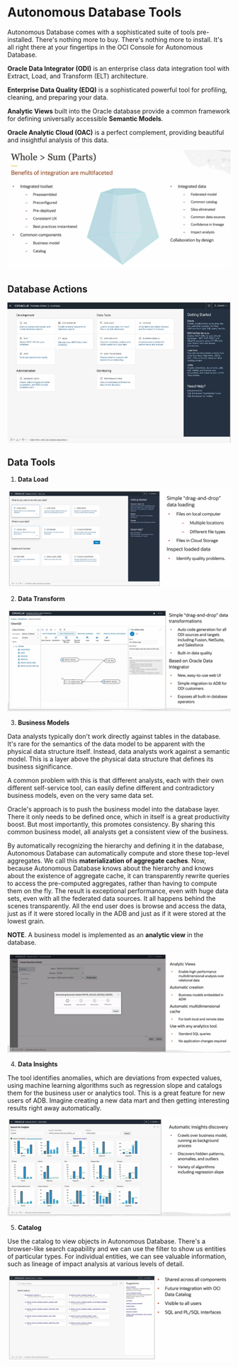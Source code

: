 # Autonomous Database Tools

Autonomous Database comes with a sophisticated suite of tools pre-installed. There's nothing more to buy. There's nothing more to install. It's all right there at your fingertips in the OCI Console for Autonomous Database.

**Oracle Data Integrator (ODI)** is an enterprise class data integration tool with Extract, Load, and Transform (ELT) architecture. 

**Enterprise Data Quality (EDQ)** is a sophisticated powerful tool for profiling, cleaning, and preparing your data. 

**Analytic Views** built into the Oracle database provide a common framework for defining universally accessible **Semantic Models**.

**Oracle Analytic Cloud (OAC)** is a perfect complement, providing beautiful and insightful analysis of this data. 

![Integrated Tools Benefits](../images/integration_benefits.png)

## Database Actions

![Database Actions](../images/database_actions.png)

## Data Tools

1. **Data Load**

![Data Load](../images/tool_data_load.png)

2. **Data Transform**

![Data Transform](../images/tool_data_transform.png)

3. **Business Models**

Data analysts typically don't work directly against tables in the database. It's rare for the semantics of the data model to be apparent with the physical data structure itself. Instead, data analysts work against a semantic model. This is a layer above the physical data structure that defines its business significance.

A common problem with this is that different analysts, each with their own different self-service tool, can easily define different and contradictory business models, even on the very same data set. 

Oracle's approach is to push the business model into the database layer. There it only needs to be defined once, which in itself is a great productivity boost. But most importantly, this promotes consistency. By sharing this common business model, all analysts get a consistent view of the business. 

By automatically recognizing the hierarchy and defining it in the database, Autonomous Database can automatically compute and store these top-level aggregates. We call this **materialization of aggregate caches**. Now, because Autonomous Database knows about the hierarchy and knows about the existence of aggregate cache, it can transparently rewrite queries to access the pre-computed aggregates, rather than having to compute them on the fly. The result is exceptional performance, even with huge data sets, even with all the federated data sources. It all happens behind the scenes transparently. All the end user does is browse and access the data, just as if it were stored locally in the ADB and just as if it were stored at the lowest grain. 

**NOTE**. A business model is implemented as an **analytic view** in the database.

![Business Model](../images/tool_business_model.png)

4. **Data Insights**

The tool identifies anomalies, which are deviations from expected values, using machine learning algorithms such as regression slope and catalogs them for the business user or analytics tool. This is a great feature for new users of ADB. Imagine creating a new data mart and then getting interesting results right away automatically.

![Data Insights](../images/tool_data_insights.png)

5. **Catalog**

Use the catalog to view objects in Autonomous Database. There's a browser-like search capability and we can use the filter to show us entities of particular types. For individual entities, we can see valuable information, such as lineage of impact analysis at various levels of detail.

![Catalog](../images/tool_catalog.png)